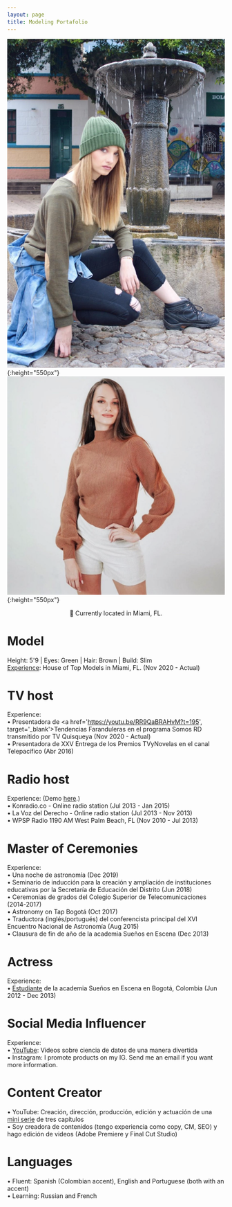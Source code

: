 ```yaml
---
layout: page
title: Modeling Portafolio
---
```


<meta name="description" content="Viviana Márquez | Media and Modeling Portafolio">
<meta name="keywords" content="Viviana Márquez | Model, actress, TV host, Radio host, multimedia talent">
  
  ![viviana-marquez-01](viviana_marquez_influencer_modelo_presentadora_tvhost_radio_host_colombiana_miami00001.png){:height="550px"}
  ![viviana-marquez-02](viviana_marquez_influencer_modelo_presentadora_tvhost_radio_host_colombiana_miami00002.png){:height="550px"}


<center>📍 Currently located in Miami, FL. </center>

# Model
Height: 5'9 | Eyes: Green | Hair: Brown | Build: Slim <br>
<a href='https://www.instagram.com/p/CIgHlJFgge-/' target="_blank">Experience</a>: House of Top Models in Miami, FL. (Nov 2020 - Actual)

# TV host
Experience: <br>
• Presentadora de <a href='https://youtu.be/RR9QaBRAHvM?t=195', target='_blank'>Tendencias Faranduleras</a> en el programa Somos RD transmitido por TV Quisqueya (Nov 2020 - Actual)<br>
• Presentadora de XXV Entrega de los Premios TVyNovelas en el canal Telepacífico (Abr 2016)

# Radio host
Experience: (Demo <a href='https://www.youtube.com/watch?v=VpZX2sHz5oY' target="_blank">here</a>.)<br>
• Konradio.co - Online radio station (Jul 2013 - Jan 2015)<br>
• La Voz del Derecho - Online radio station (Jul 2013 - Nov 2013)<br>
• WPSP Radio 1190 AM West Palm Beach, FL (Nov 2010 - Jul 2013)

# Master of Ceremonies
Experience: <br>
• Una noche de astronomía (Dec 2019)<br>
• Seminario de inducción para la creación y ampliación de instituciones educativas por la Secretaría de Educación del Distrito (Jun 2018)<br>
• Ceremonias de grados del Colegio Superior de Telecomunicaciones (2014-2017)<br>
• Astronomy on Tap Bogotá (Oct 2017)<br>
• Traductora (inglés/portugués) del conferencista principal del XVI Encuentro Nacional de Astronomía (Aug 2015)<br>
• Clausura de fin de año de la academia Sueños en Escena (Dec 2013)<br>

# Actress
Experience: <br>
• <a href='https://www.youtube.com/watch?v=6jnpBJqGQoo' target='_blank'>Estudiante</a> de la academia Sueños en Escena en Bogotá, Colombia (Jun 2012 - Dec 2013)

# Social Media Influencer
Experience: <br>
• <a href='https://www.youtube.com/user/vivmarquez' target='_blank'>YouTube</a>: Videos sobre ciencia de datos de una manera divertida<br>
• Instagram: I promote products on my IG. Send me an email if you want more information. <br>

# Content Creator
• YouTube: Creación, dirección, producción, edición y actuación de una <a href='https://www.youtube.com/watch?v=ykiN11b9IZ4&list=PLJw3ZK6gs8y1tIj8sggTLCEv_goehDIIf&ab_channel=CoffeeMan' target='_blank'>mini serie</a> de tres capítulos<br>
• Soy creadora de contenidos (tengo experiencia como copy, CM, SEO) y hago edición de videos (Adobe Premiere y Final Cut Studio)

# Languages
• Fluent: Spanish (Colombian accent), English and Portuguese (both with an accent)<br>
• Learning: Russian and French
